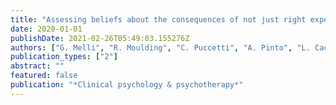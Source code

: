 ```yaml
---
title: "Assessing beliefs about the consequences of not just right experiences: Psychometric properties of the Not Just Right Experience-Sensitivity Scale (NJRE-SS)"
date: 2020-01-01
publishDate: 2021-02-26T05:49:03.155276Z
authors: ["G. Melli", "R. Moulding", "C. Puccetti", "A. Pinto", "L. Caccico", "M. J. Drabik", "C. Sica"]
publication_types: ["2"]
abstract: ""
featured: false
publication: "*Clinical psychology & psychotherapy*"
---
```


